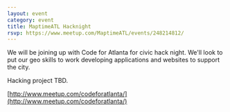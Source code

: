 ```yaml
---
layout: event
category: event
title: MaptimeATL Hacknight
rsvp: https://www.meetup.com/MaptimeATL/events/248214812/
---
```


We will be joining up with Code for Atlanta for civic hack night.  We'll look to put our geo skills to work developing applications and websites to support the city.

Hacking project TBD.

[http://www.meetup.com/codeforatlanta/](http://www.meetup.com/codeforatlanta/)
